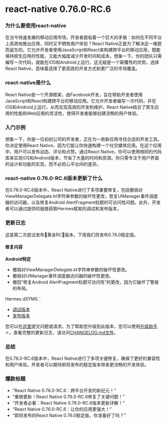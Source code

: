 # react-native 0.76.0-RC.6
### 为什么要使用react-native

在当今快速发展的移动应用市场，开发者面临着一个巨大的矛盾：如何在不同平台上高效地推出应用，同时又不牺牲用户体验？React Native正是为了解决这一难题而诞生的。它允许开发者使用JavaScript和React来构建跨平台的移动应用，既能保持原生应用的性能，又能大幅度减少开发时间和成本。想象一下，你的团队只需编写一次代码，就能在iOS和Android上运行，这无疑是一个颠覆性的优势。选择React Native，意味着选择了更高效的开发方式和更广泛的市场覆盖。

### react-native是什么

React Native是一个开源框架，由Facebook开发，旨在帮助开发者使用JavaScript和React构建跨平台的移动应用。它允许开发者编写一次代码，并在iOS和Android上运行，从而实现高效的开发和维护。React Native结合了原生应用的性能和Web应用的灵活性，使得开发者能够创建流畅的用户体验。

### 入门示例

想象一下，你是一位初创公司的开发者，正在为一款新应用寻找合适的开发工具。你决定使用React Native，因为它能让你快速构建一个社交媒体应用。在这个应用中，用户可以发布动态、评论和点赞。通过React Native，你可以使用相同的代码库来实现iOS和Android版本，节省了大量的时间和资源。你只需专注于用户界面的设计和功能的实现，而不必担心平台间的差异。

### react-native 0.76.0-RC.6版本更新了什么

在0.76.0-RC.6版本中，React Native进行了多项重要修复，包括撤销对ViewManagerDelegate.kt字符串参数的破坏性更改，恢复UIManager事件调度器的访问器，以及修复Android AlertFragment标题的可访问性问题。此外，开发者可以通过提供的链接获取Hermes框架的调试和发布版本。

### 更新日志

这是第二次尝试发布🥇黄金RC🥇版本。下周我们将发布0.76.0稳定版。

#### 修复内容

**Android特定**

- 撤销对ViewManagerDelegate.kt字符串参数的破坏性更改。
- 撤销对UIManager事件调度器访问器的破坏性更改。
- 撤回“修复Android AlertFragment标题可访问性”的更改，因为它破坏了警报的布局。

Hermes dSYMS：
- [调试版本](https://repo1.maven.org/maven2/com/facebook/react/react-native-artifacts/0.76.0-rc.6/react-native-artifacts-0.76.0-rc.6-hermes-framework-dSYM-debug.tar.gz)
- [发布版本](https://repo1.maven.org/maven2/com/facebook/react/react-native-artifacts/0.76.0-rc.6/react-native-artifacts-0.76.0-rc.6-hermes-framework-dSYM-release.tar.gz)

您可以在[这里](https://github.com/reactwg/react-native-releases/issues/new/choose)提交问题或请求。为了帮助您升级到此版本，您可以使用[升级助手](https://react-native-community.github.io/upgrade-helper/)⚛️。查看完整的更新日志，请访问[CHANGELOG.md文件](https://github.com/facebook/react-native/blob/main/CHANGELOG.md)。

### 总结

在0.76.0-RC.6版本中，React Native进行了多项关键修复，确保了更好的兼容性和用户体验。开发者可以期待即将发布的稳定版本带来更流畅的开发体验。

### 爆款标题

- “React Native 0.76.0-RC.6：跨平台开发的新纪元！”
- “重磅更新！React Native 0.76.0-RC.6修复了关键问题！”
- “开发者必看：React Native 0.76.0-RC.6版本更新详解！”
- “React Native 0.76.0-RC.6：让你的应用更强大！”
- “即将发布的React Native 0.76.0稳定版，你准备好了吗？”